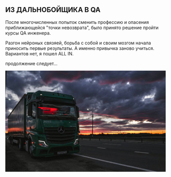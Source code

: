 ## ИЗ ДАЛЬНОБОЙЩИКА В QA ##
После многочисленных попыток сменить профессию и опасения приближающейся  "точки невозврата", было принято решение пройти курсы QA инженера. 

Разгон нейроных связяей, борьба с собой и своим мозгом начала приносить первые результаты. А именно привычка заново учиться. Вариантов нет, я пошел ALL IN. 

продолжение следует...

<img src="https://github.com/maxbatrov/about-me-again/blob/main/photo.jpg" alt="Работа" />